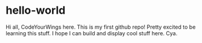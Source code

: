 # hello-world
Hi all,
CodeYourWings here. This is my first github repo!
Pretty excited to be learning this stuff.
I hope I can build and display cool stuff here.
Cya.
